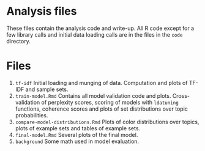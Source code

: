 # Analysis files

These files contain the analysis code and write-up. All R code except for a few library calls and initial data loading calls are in the files in the `code` directory. 

# Files 
1. `tf-idf` Initial loading and munging of data. Computation and plots of TF-IDF and sample sets. 
2. `train-model.Rmd` Contains all model validation code and plots. Cross-validation of perplexity scores, scoring of models with `ldatuning` functions, coherence scores and plots of set distributions over topic probabilities. 
3. `compare-model-distributions.Rmd` Plots of color distributions over topics, plots of example sets and tables of example sets. 
4. `final-model.Rmd` Several plots of the final model. 
5. `background` Some math used in model evaluation.
